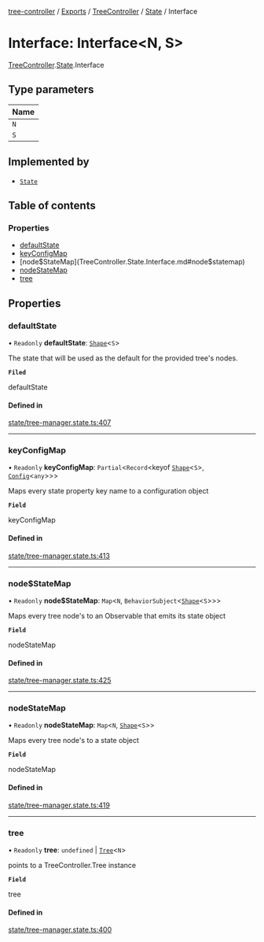 [tree-controller](../README.md) / [Exports](../modules.md) / [TreeController](../modules/TreeController.md) / [State](../modules/TreeController.State.md) / Interface

# Interface: Interface<N, S\>

[TreeController](../modules/TreeController.md).[State](../modules/TreeController.State.md).Interface

## Type parameters

| Name |
| :------ |
| `N` |
| `S` |

## Implemented by

- [`State`](../classes/TreeController.State-1.md)

## Table of contents

### Properties

- [defaultState](TreeController.State.Interface.md#defaultstate)
- [keyConfigMap](TreeController.State.Interface.md#keyconfigmap)
- [node$StateMap](TreeController.State.Interface.md#node$statemap)
- [nodeStateMap](TreeController.State.Interface.md#nodestatemap)
- [tree](TreeController.State.Interface.md#tree)

## Properties

### defaultState

• `Readonly` **defaultState**: [`Shape`](../modules/TreeController.State.md#shape)<`S`\>

The state that will be used as the default for the provided tree's
nodes.

**`Filed`**

defaultState

#### Defined in

[state/tree-manager.state.ts:407](https://github.com/aexklon/tree-controller/blob/cb5a1ff/src/state/tree-manager.state.ts#L407)

___

### keyConfigMap

• `Readonly` **keyConfigMap**: `Partial`<`Record`<keyof [`Shape`](../modules/TreeController.State.md#shape)<`S`\>, [`Config`](TreeController.State.Config.md)<`any`\>\>\>

Maps every state property key name to a configuration object

**`Field`**

keyConfigMap

#### Defined in

[state/tree-manager.state.ts:413](https://github.com/aexklon/tree-controller/blob/cb5a1ff/src/state/tree-manager.state.ts#L413)

___

### node$StateMap

• `Readonly` **node$StateMap**: `Map`<`N`, `BehaviorSubject`<[`Shape`](../modules/TreeController.State.md#shape)<`S`\>\>\>

Maps every tree node's to an Observable that emits its state object

**`Field`**

nodeStateMap

#### Defined in

[state/tree-manager.state.ts:425](https://github.com/aexklon/tree-controller/blob/cb5a1ff/src/state/tree-manager.state.ts#L425)

___

### nodeStateMap

• `Readonly` **nodeStateMap**: `Map`<`N`, [`Shape`](../modules/TreeController.State.md#shape)<`S`\>\>

Maps every tree node's to a state object

**`Field`**

nodeStateMap

#### Defined in

[state/tree-manager.state.ts:419](https://github.com/aexklon/tree-controller/blob/cb5a1ff/src/state/tree-manager.state.ts#L419)

___

### tree

• `Readonly` **tree**: `undefined` \| [`Tree`](../classes/TreeController.Tree-1.md)<`N`\>

points to a TreeController.Tree instance

**`Field`**

tree

#### Defined in

[state/tree-manager.state.ts:400](https://github.com/aexklon/tree-controller/blob/cb5a1ff/src/state/tree-manager.state.ts#L400)

